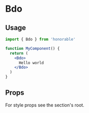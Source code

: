 # Bdo

## Usage

```jsx
import { Bdo } from 'honorable'

function MyComponent() {
  return (
    <Bdo>
      Hello world
    </Bdo>
  )
}
```

## Props

For style props see the section's root.

